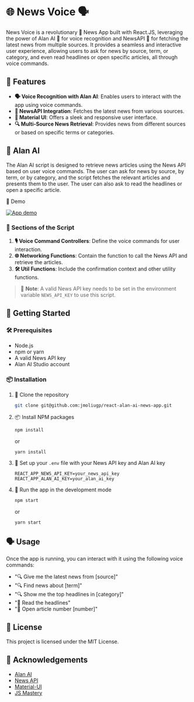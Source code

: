# 🌐 News Voice 🗣️

News Voice is a revolutionary 🚀 News App built with React.JS, leveraging the power of Alan AI 🤖 for voice recognition and NewsAPI 📰 for fetching the latest news from multiple sources. It provides a seamless and interactive user experience, allowing users to ask for news by source, term, or category, and even read headlines or open specific articles, all through voice commands.

## 🌟 Features

- **🗣️ Voice Recognition with Alan AI**: Enables users to interact with the app using voice commands.
- **📰 NewsAPI Integration**: Fetches the latest news from various sources.
- **🎨 Material UI**: Offers a sleek and responsive user interface.
- **🔍 Multi-Source News Retrieval**: Provides news from different sources or based on specific terms or categories.

## 🤖 Alan AI

The Alan AI script is designed to retrieve news articles using the News API based on user voice commands. The user can ask for news by source, by term, or by category, and the script fetches the relevant articles and presents them to the user. The user can also ask to read the headlines or open a specific article.

🎥 Demo

[![App demo](https://i9.ytimg.com/vi_webp/baHwrLGl63k/mq2.webp?sqp=CPjBwqgG-oaymwEmCMACELQB8quKqQMa8AEB-AHsCYAC0AWKAgwIABABGEcgSyhlMA8=&rs=AOn4CLBw-knQ2k2TIlis6yr7FAW9KrDGGQ)](https://youtu.be/baHwrLGl63k)

### 📂 Sections of the Script

1. **🎙️ Voice Command Controllers**: Define the voice commands for user interaction.
2. **🌐 Networking Functions**: Contain the function to call the News API and retrieve the articles.
3. **🛠️ Util Functions**: Include the confirmation context and other utility functions.

> 🚨 **Note**: A valid News API key needs to be set in the environment variable `NEWS_API_KEY` to use this script.

## 🚀 Getting Started

### 🛠️ Prerequisites

- Node.js
- npm or yarn
- A valid News API key
- Alan AI Studio account

### 📦 Installation

1. 📂 Clone the repository
   ```sh
   git clone git@github.com:jmoliugp/react-alan-ai-news-app.git
   ```
2. 📦 Install NPM packages
   ```sh
   npm install
   ```
   or
   ```sh
   yarn install
   ```
3. 🌿 Set up your `.env` file with your News API key and Alan AI key
   ```env
   REACT_APP_NEWS_API_KEY=your_news_api_key
   REACT_APP_ALAN_AI_KEY=your_alan_ai_key
   ```
4. 🚀 Run the app in the development mode
   ```sh
   npm start
   ```
   or
   ```sh
   yarn start
   ```

## 🗣️ Usage

Once the app is running, you can interact with it using the following voice commands:

- "🔍 Give me the latest news from [source]"
- "🔍 Find news about [term]"
- "🔍 Show me the top headlines in [category]"
- "📢 Read the headlines"
- "🔗 Open article number [number]"

## 📄 License

This project is licensed under the MIT License.

## 🙏 Acknowledgements

- [Alan AI](https://alan.app/)
- [News API](https://newsapi.org/)
- [Material-UI](https://mui.com/)
- [JS Mastery](https://www.jsmastery.pro/)
